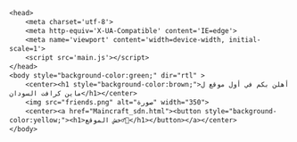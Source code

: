     <head>
        <meta charset='utf-8'>
        <meta http-equiv='X-UA-Compatible' content='IE=edge'>
        <meta name='viewport' content='width=device-width, initial-scale=1'>
        <script src='main.js'></script>
    </head>
    <body style="background-color:green;" dir="rtl" >
        <center><h1 style="background-color:brown;">أهلن بكم في أول موقع ل ماين كرافت السودان</h1></center>
        <img src="friends.png" alt="صورة" width="350">
        <center><a href="Maincraft_sdn.html"><button style="background-color:yellow;"><h1>خش الموقع🚶‍♂️</h1></button></a></center>
    </body>
 
